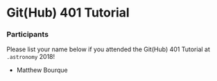 # Git(Hub) 401 Tutorial

### Participants

Please list your name below if you attended the Git(Hub) 401 Tutorial at `.astronomy` 2018!

- Matthew Bourque
